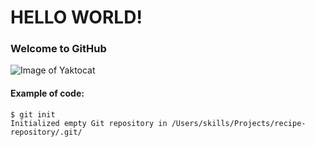 # HELLO WORLD!
### Welcome to GitHub
![Image of Yaktocat](https://user-images.githubusercontent.com/117297602/200883978-95dfbc1b-d078-4dbc-90f7-2f53dd9aa39a.png)
#### Example of code:
```
$ git init
Initialized empty Git repository in /Users/skills/Projects/recipe-repository/.git/
```
